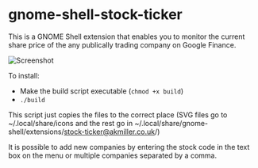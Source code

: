 gnome-shell-stock-ticker
========================

This is a GNOME Shell extension that enables you to monitor the current share price of the any publically trading company on Google Finance. 

![Screenshot](.screenshot.png)

To install:
* Make the build script executable (`chmod +x build`)
* `./build`

This script just copies the files to the correct place (SVG files go to ~/.local/share/icons and the rest go in ~/.local/share/gnome-shell/extensions/stock-ticker@akmiller.co.uk/)

It is possible to add new companies by entering the stock code in the text box on the menu or multiple companies separated by a comma.
